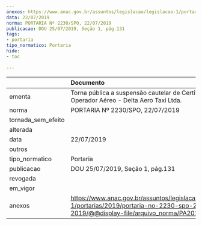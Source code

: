 ```yaml
---
anexos: https://www.anac.gov.br/assuntos/legislacao/legislacao-1/portarias/2019/portaria-no-2230-spo-22-07-2019/@@display-file/arquivo_norma/PA2019-2230.pdf
data: 22/07/2019
norma: PORTARIA Nº 2230/SPO, 22/07/2019
publicacao: DOU 25/07/2019, Seção 1, pág.131
tags:
- portaria
tipo_normatico: Portaria
hide: 
- toc 
 
---
```


|                    | Documento                                                                                                                                            |
|:-------------------|:-----------------------------------------------------------------------------------------------------------------------------------------------------|
| ementa             | Torna pública a suspensão cautelar de Certificado de Operador Aéreo - Delta Aero Taxi Ltda.                                                          |
| norma              | PORTARIA Nº 2230/SPO, 22/07/2019                                                                                                                     |
| tornada_sem_efeito |                                                                                                                                                      |
| alterada           |                                                                                                                                                      |
| data               | 22/07/2019                                                                                                                                           |
| outros             |                                                                                                                                                      |
| tipo_normatico     | Portaria                                                                                                                                             |
| publicacao         | DOU 25/07/2019, Seção 1, pág.131                                                                                                                     |
| revogada           |                                                                                                                                                      |
| em_vigor           |                                                                                                                                                      |
| anexos             | https://www.anac.gov.br/assuntos/legislacao/legislacao-1/portarias/2019/portaria-no-2230-spo-22-07-2019/@@display-file/arquivo_norma/PA2019-2230.pdf |